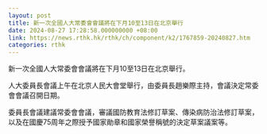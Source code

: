 ```yaml
---
layout: post
title: 新一次全國人大常委會會議將在下月10至13日在北京舉行
date: 2024-08-27 17:28:58.000000000 +08:00
link: https://news.rthk.hk/rthk/ch/component/k2/1767859-20240827.htm
categories: rthk
---
```


新一次全國人大常委會會議將在下月10至13日在北京舉行。

人大委員長會議上午在北京人民大會堂舉行，由委員長趙樂際主持，會議決定常委會會議召開日期。

委員長會議建議常委會會議，審議國防教育法修訂草案、傳染病防治法修訂草案，以及在國慶75周年之際授予國家勛章和國家榮譽稱號的決定草案議案等。
